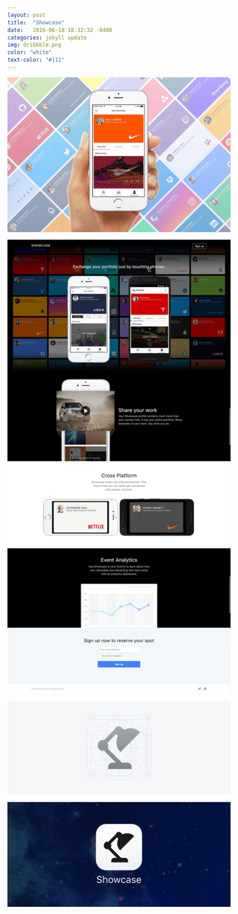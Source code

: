 ```yaml
---
layout: post
title:  "Showcase"
date:   2016-06-18 18:32:32 -0400
categories: jekyll update
img: dribbble.png
color: "white"
text-color: "#111"
---
```


![index page](/img/showcase-hand.png)

![index page](/img/shows.png)

![index page](/img/showcase-grid.png)

![index page](/img/showcase-icon.png)
